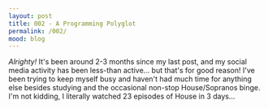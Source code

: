 ```yaml
---
layout: post
title: 002 - A Programming Polyglot
permalink: /002/
mood: blog
---
```


*Alrighty!* It's been around 2-3 months since my last post, and my social media activity has been less-than active... but that's for good reason! I've been trying to keep myself busy and haven't had much time for anything else besides studying and the occasional non-stop House/Sopranos binge. I'm not kidding, I literally watched 23 episodes of House in 3 days... 